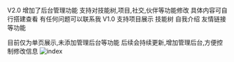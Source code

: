 V2.0
增加了后台管理功能
支持对技能树,项目,社交,伙伴等功能修改
具体内容可自行搭建查看
有任何问题可以联系我
V1.0
支持项目展示
技能树
自我介绍
友情链接等功能

目前仅为单页展示,未添加管理后台等功能
后续会持续更新,增加管理后台,方便控制修改信息
![index](https://github.com/user-attachments/assets/9134f9aa-b63b-4c95-bb12-a1f1f57f4b6f)
